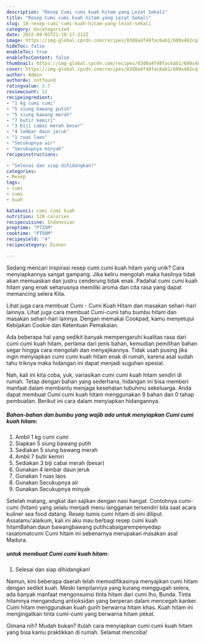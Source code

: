 ```yaml
---
description: "Resep Cumi cumi kuah hitam yang Lezat Sekali"
title: "Resep Cumi cumi kuah hitam yang Lezat Sekali"
slug: 18-resep-cumi-cumi-kuah-hitam-yang-lezat-sekali
category: Uncategorized
date: 2022-09-05T21:19:17.212Z
image: https://img-global.cpcdn.com/recipes/83d8a4f48fac6ab1/680x482cq70/cumi-cumi-kuah-hitam-foto-resep-utama.jpg
hideToc: false
enableToc: true
enableTocContent: false
thumbnail: https://img-global.cpcdn.com/recipes/83d8a4f48fac6ab1/680x482cq70/cumi-cumi-kuah-hitam-foto-resep-utama.jpg
cover: https://img-global.cpcdn.com/recipes/83d8a4f48fac6ab1/680x482cq70/cumi-cumi-kuah-hitam-foto-resep-utama.jpg
author: Admin
authorAv: notfound
ratingvalue: 3.7
reviewcount: 12
recipeingredient:
- "1 kg cumi cumi"
- "5 siung bawang putih"
- "5 siung bawang merah"
- "7 butir kemiri"
- "3 biji cabai merah besar"
- "4 lembar daun jeruk"
- "1 ruas laos"
- "Secukupnya air"
- "Secukupnya minyak"
recipeinstructions:

- "Selesai dan siap dihidangkan!"
categories:
- Resep
tags:
- cumi
- cumi
- kuah

katakunci: cumi cumi kuah 
nutrition: 128 calories
recipecuisine: Indonesian
preptime: "PT35M"
cooktime: "PT58M"
recipeyield: "4"
recipecategory: Dinner

---
```





Sedang mencari inspirasi resep cumi cumi kuah hitam yang unik? Cara menyiapkannya sangat gampang. Jika keliru mengolah maka hasilnya tidak akan memuaskan dan justru cenderung tidak enak. Padahal cumi cumi kuah hitam yang enak seharusnya memiliki aroma dan cita rasa yang dapat memancing selera Kita.





Lihat juga cara membuat Cumi - Cumi Kuah Hitam dan masakan sehari-hari lainnya. Lihat juga cara membuat Cumi-cumi tahu bumbu hitam dan masakan sehari-hari lainnya. Dengan memakai Cookpad, kamu menyetujui Kebijakan Cookie dan Ketentuan Pemakaian.

Ada beberapa hal yang sedikit banyak mempengaruhi kualitas rasa dari cumi cumi kuah hitam, pertama dari jenis bahan, kemudian pemilihan bahan segar hingga cara mengolah dan menyajikannya. Tidak usah pusing jika ingin menyiapkan cumi cumi kuah hitam enak di rumah, karena asal sudah tahu triknya maka hidangan ini dapat menjadi suguhan spesial.






Nah, kali ini kita coba, yuk, variasikan cumi cumi kuah hitam sendiri di rumah. Tetap dengan bahan yang sederhana, hidangan ini bisa memberi manfaat dalam membantu menjaga kesehatan tubuhmu sekeluarga. Anda dapat membuat Cumi cumi kuah hitam menggunakan 9 bahan dan 0 tahap pembuatan. Berikut ini cara dalam menyiapkan hidangannya.

<!--inarticleads1-->

##### Bahan-bahan dan bumbu yang wajib ada untuk menyiapkan Cumi cumi kuah hitam:

1. Ambil 1 kg cumi cumi
1. Siapkan 5 siung bawang putih
1. Sediakan 5 siung bawang merah
1. Ambil 7 butir kemiri
1. Sediakan 3 biji cabai merah (besar)
1. Gunakan 4 lembar daun jeruk
1. Gunakan 1 ruas laos
1. Gunakan Secukupnya air
1. Gunakan Secukupnya minyak


Setelah matang, angkat dan sajikan dengan nasi hangat. Contohnya cumi-cumi (hitam) yang selalu menjadi menu langganan tersendiri bila saat acara kuliner sea food datang. Resep tumis cumi hitam di sini diliput. Assalamu&#39;alaikum, kali ini aku mau berbagi resep cumi kuah hitamBahan:daun bawangbawang putihcabaigarempenyedap rasatomatcumi Cumi hitam ini sebenarnya merupakan masakan asal Madura. 

<!--inarticleads2-->

#####  untuk membuat Cumi cumi kuah hitam:


1. Selesai dan siap dihidangkan!

Namun, kini beberapa daerah telah memodifikasinya menyajikan cumi hitam dengan sedikit kuah. Meski tampilannya yang kurang menggugah selera, ada banyak manfaat mengonsumsi tinta hitam dari cumi lho, Bunda. Tinta hitamnya mengandung antioksidan yang berperan dalam mencegah kanker. Cumi hitam menggunakan kuah gurih berwarna hitam khas. Kuah hitam ini mengingatkan tinta cumi-cumi yang berwarna hitam pekat. 

Gimana nih? Mudah bukan? Itulah cara menyiapkan cumi cumi kuah hitam yang bisa kamu praktikkan di rumah. Selamat mencoba!
